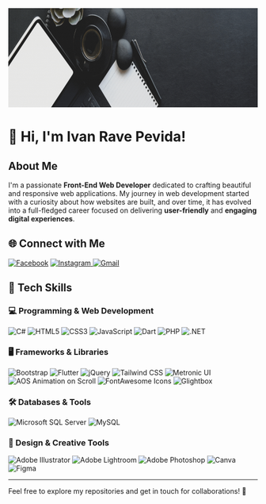 <img src="https://github.com/NecroVanZ/ProfBanner/blob/main/MyGIthubBanner.gif?raw=true" height="200" width="100%">

# 👋 Hi, I'm Ivan Rave Pevida!

## About Me

I'm a passionate **Front-End Web Developer** dedicated to crafting beautiful and responsive web applications. My journey in web development started with a curiosity about how websites are built, and over time, it has evolved into a full-fledged career focused on delivering **user-friendly** and **engaging digital experiences**.

## 🌐 Connect with Me
[![Facebook](https://img.shields.io/badge/Facebook-%231877F2.svg?style=for-the-badge&logo=facebook&logoColor=white)](https://facebook.com/navi.villarojo) [![Instagram](https://img.shields.io/badge/Instagram-%23E4405F.svg?style=for-the-badge&logo=instagram&logoColor=white) ](https://instagram.com/ivan.pevida) [![Gmail](https://img.shields.io/badge/Gmail-%23D14836.svg?style=for-the-badge&logo=gmail&logoColor=white)](mailto:ivanrave.pevida123@gmail.com?subject=Hello&body=Hi,%20I%20want%20to%20contact%20you!)

## 🚀 Tech Skills

### 💻 Programming & Web Development
![C#](https://img.shields.io/badge/-C%23-239120.svg?style=for-the-badge&logo=csharp&logoColor=white) ![HTML5](https://img.shields.io/badge/-HTML5-E34F26.svg?style=for-the-badge&logo=html5&logoColor=white) ![CSS3](https://img.shields.io/badge/-CSS3-1572B6?style=for-the-badge&logo=css3&logoColor=white) ![JavaScript](https://img.shields.io/badge/-JavaScript-F7DF1E?style=for-the-badge&logo=javascript&logoColor=black) ![Dart](https://img.shields.io/badge/-Dart-0175C2?style=for-the-badge&logo=dart&logoColor=white) ![PHP](https://img.shields.io/badge/-PHP-777BB4?style=for-the-badge&logo=php&logoColor=white) ![.NET](https://img.shields.io/badge/-.NET-512BD4?style=for-the-badge&logo=dotnet&logoColor=white)

### 🖥️ Frameworks & Libraries 
![Bootstrap](https://img.shields.io/badge/-Bootstrap-7952B3?style=for-the-badge&logo=bootstrap&logoColor=white) ![Flutter](https://img.shields.io/badge/-Flutter-02569B?style=for-the-badge&logo=flutter&logoColor=white) ![jQuery](https://img.shields.io/badge/-jQuery-0769AD?style=for-the-badge&logo=jquery&logoColor=white) ![Tailwind CSS](https://img.shields.io/badge/-Tailwind%20CSS-38B2AC?style=for-the-badge&logo=tailwind-css&logoColor=white) ![Metronic UI](https://img.shields.io/badge/-Metronic%20UI-4B0082?style=for-the-badge&logo=metronic&logoColor=white) ![AOS Animation on Scroll](https://img.shields.io/badge/-AOS%20Animation-FF4081?style=for-the-badge&logo=aos&logoColor=white) ![FontAwesome Icons](https://img.shields.io/badge/-FontAwesome-339AF0?style=for-the-badge&logo=fontawesome&logoColor=white) ![Glightbox](https://img.shields.io/badge/-Glightbox-FF4500?style=for-the-badge&logo=glightbox&logoColor=white)

### 🛠️ Databases & Tools 
![Microsoft SQL Server](https://img.shields.io/badge/-Microsoft%20SQL%20Server-CC2927?style=for-the-badge&logo=microsoft-sql-server&logoColor=white) ![MySQL](https://img.shields.io/badge/-MySQL-4479A1?style=for-the-badge&logo=mysql&logoColor=white)

### 🎨 Design & Creative Tools 
![Adobe Illustrator](https://img.shields.io/badge/-Adobe%20Illustrator-FF9A00?style=for-the-badge&logo=adobe-illustrator&logoColor=white) ![Adobe Lightroom](https://img.shields.io/badge/-Adobe%20Lightroom-31A8FF?style=for-the-badge&logo=adobe-lightroom&logoColor=white) ![Adobe Photoshop](https://img.shields.io/badge/-Adobe%20Photoshop-31A8FF?style=for-the-badge&logo=adobe-photoshop&logoColor=white) ![Canva](https://img.shields.io/badge/-Canva-00C4CC?style=for-the-badge&logo=canva&logoColor=white) ![Figma](https://img.shields.io/badge/-Figma-F24E1E?style=for-the-badge&logo=figma&logoColor=white)

---

Feel free to explore my repositories and get in touch for collaborations! 🚀
